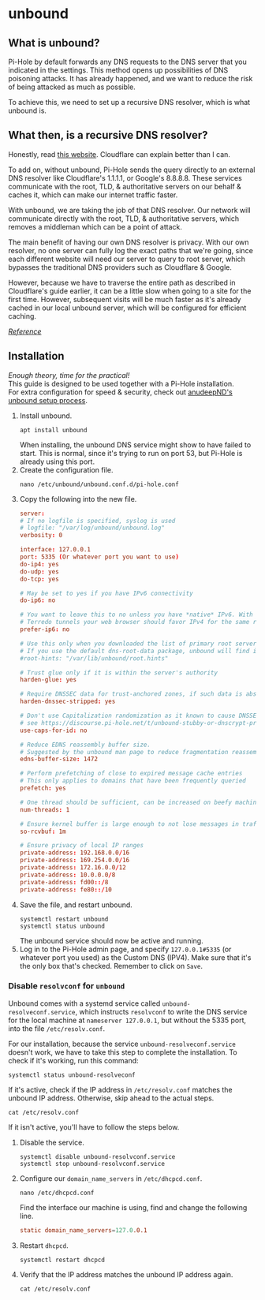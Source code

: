 # unbound

## What is unbound?
Pi-Hole by default forwards any DNS requests to the DNS server that you indicated in the settings. This method opens up possibilities of DNS poisoning attacks. It has already happened, and we want to reduce the risk of being attacked as much as possible.

To achieve this, we need to set up a recursive DNS resolver, which is what unbound is.

## What then, is a recursive DNS resolver?
Honestly, read [this website](https://www.cloudflare.com/en-gb/learning/dns/dns-server-types/). Cloudflare can explain better than I can.

To add on, without unbound, Pi-Hole sends the query directly to an external DNS resolver like Cloudflare's 1.1.1.1, or Google's 8.8.8.8. These services communicate with the root, TLD, & authoritative servers on our behalf & caches it, which can make our internet traffic faster.

With unbound, we are taking the job of that DNS resolver. Our network will communicate directly with the root, TLD, & authoritative servers, which removes a middleman which can be a point of attack.

The main benefit of having our own DNS resolver is privacy. With our own resolver, no one server can fully log the exact paths that we're going, since each different website will need our server to query to root server, which bypasses the traditional DNS providers such as Cloudflare & Google.

However, because we have to traverse the entire path as described in Cloudflare's guide earlier, it can be a little slow when going to a site for the first time. However, subsequent visits will be much faster as it's already cached in our local unbound server, which will be configured for efficient caching.

*[Reference](https://docs.pi-hole.net/guides/dns/unbound/)*

## Installation
*Enough theory, time for the practical!*  
This guide is designed to be used together with a Pi-Hole installation.  
For extra configuration for speed & security, check out [anudeepND's unbound setup process](https://github.com/anudeepND/pihole-unbound).

1. Install unbound.
    ```
    apt install unbound
    ```
    When installing, the unbound DNS service might show to have failed to start. This is normal, since it's trying to run on port 53, but Pi-Hole is already using this port.
2. Create the configuration file.
    ```
    nano /etc/unbound/unbound.conf.d/pi-hole.conf
    ```
3. Copy the following into the new file.
    ```conf
    server:
    # If no logfile is specified, syslog is used
    # logfile: "/var/log/unbound/unbound.log"
    verbosity: 0

    interface: 127.0.0.1
    port: 5335 (Or whatever port you want to use)
    do-ip4: yes
    do-udp: yes
    do-tcp: yes

    # May be set to yes if you have IPv6 connectivity
    do-ip6: no

    # You want to leave this to no unless you have *native* IPv6. With 6to4 and
    # Terredo tunnels your web browser should favor IPv4 for the same reasons
    prefer-ip6: no

    # Use this only when you downloaded the list of primary root servers!
    # If you use the default dns-root-data package, unbound will find it automatically
    #root-hints: "/var/lib/unbound/root.hints"

    # Trust glue only if it is within the server's authority
    harden-glue: yes

    # Require DNSSEC data for trust-anchored zones, if such data is absent, the zone becomes BOGUS
    harden-dnssec-stripped: yes

    # Don't use Capitalization randomization as it known to cause DNSSEC issues sometimes
    # see https://discourse.pi-hole.net/t/unbound-stubby-or-dnscrypt-proxy/9378 for further details
    use-caps-for-id: no

    # Reduce EDNS reassembly buffer size.
    # Suggested by the unbound man page to reduce fragmentation reassembly problems
    edns-buffer-size: 1472

    # Perform prefetching of close to expired message cache entries
    # This only applies to domains that have been frequently queried
    prefetch: yes

    # One thread should be sufficient, can be increased on beefy machines. In reality for most users running on small networks or on a single machine, it should be unnecessary to seek performance enhancement by increasing num-threads above 1.
    num-threads: 1

    # Ensure kernel buffer is large enough to not lose messages in traffic spikes
    so-rcvbuf: 1m

    # Ensure privacy of local IP ranges
    private-address: 192.168.0.0/16
    private-address: 169.254.0.0/16
    private-address: 172.16.0.0/12
    private-address: 10.0.0.0/8
    private-address: fd00::/8
    private-address: fe80::/10
    ```
4. Save the file, and restart unbound.
    ```
    systemctl restart unbound
    systemctl status unbound
    ```
    The unbound service should now be active and running.
5. Log in to the Pi-Hole admin page, and specify `127.0.0.1#5335` (or whatever port you used) as the Custom DNS (IPV4). Make sure that it's the only box that's checked. Remember to click on `Save`.

### Disable `resolvconf` for `unbound`
Unbound comes with a systemd service called `unbound-resolveconf.service`, which instructs `resolvconf` to write the DNS service for the local machine at `nameserver 127.0.0.1`, but without the 5335 port, into the file `/etc/resolv.conf`.

For our installation, because the service `unbound-resolveconf.service` doesn't work, we have to take this step to complete the installation. To check if it's working, run this command:
```
systemctl status unbound-resolveconf
```
If it's active, check if the IP address in `/etc/resolv.conf` matches the unbound IP address. Otherwise, skip ahead to the actual steps.
```
cat /etc/resolv.conf
```
If it isn't active, you'll have to follow the steps below.

1. Disable the service.
    ```
    systemctl disable unbound-resolvconf.service
    systemctl stop unbound-resolvconf.service
    ```
2. Configure our `domain_name_servers` in `/etc/dhcpcd.conf`.
    ```
    nano /etc/dhcpcd.conf
    ```
    Find the interface our machine is using, find and change the following line.
    ```conf
    static domain_name_servers=127.0.0.1
    ```
3. Restart `dhcpcd`.
    ```
    systemctl restart dhcpcd
    ```
4. Verify that the IP address matches the unbound IP address again.
    ```
    cat /etc/resolv.conf
    ```